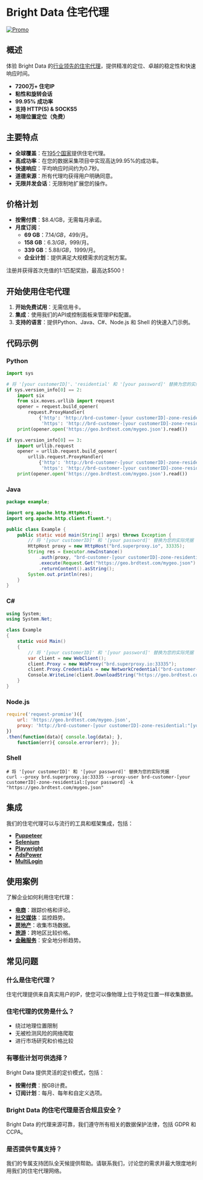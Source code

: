 # Bright Data 住宅代理

[![Promo](https://github.com/bright-cn/LinkedIn-Scraper/raw/main/Proxies%20and%20scrapers%20GitHub%20bonus%20banner.png)](https://bright.cn/proxy-types/residential-proxies?promo=github15) 

## 概述
体验 Bright Data 的[行业领先的住宅代理](https://bright.cn/proxy-types/residential-proxies)，提供精准的定位、卓越的稳定性和快速响应时间。

- **7200万+ 住宅IP**
- **粘性和旋转会话**
- **99.95% 成功率**
- **支持 HTTP(S) & SOCKS5**
- **地理位置定位（免费）**

## 主要特点
- **全球覆盖**：在[195个国家](https://bright.cn/locations)提供住宅代理。
- **高成功率**：在您的数据采集项目中实现高达99.95%的成功率。
- **快速响应**：平均响应时间约为0.7秒。
- **道德来源**：所有代理均获得用户明确同意。
- **无限并发会话**：无限制地扩展您的操作。

## 价格计划
- **按需付费**：$8.4/GB，无需每月承诺。
- **月度订阅**：
  - **69 GB**：$7.14/GB，$499/月。
  - **158 GB**：$6.3/GB，$999/月。
  - **339 GB**：$5.88/GB，$1999/月。
  - **企业计划**：提供满足大规模需求的定制方案。

注册并获得首次充值的1:1匹配奖励，最高达$500！

## 开始使用住宅代理
1. **开始免费试用**：无需信用卡。
2. **集成**：使用我们的API或控制面板来管理IP和配置。
3. **支持的语言**：提供Python、Java、C#、Node.js 和 Shell 的快速入门示例。

## 代码示例

### Python

```python
import sys

# 将 '[your customerID]'、'residential' 和 '[your password]' 替换为您的实际 Bright Data 客户ID、区域和密码
if sys.version_info[0] == 2:
    import six
    from six.moves.urllib import request
    opener = request.build_opener(
        request.ProxyHandler(
            {'http': 'http://brd-customer-[your customerID]-zone-residential:"[your password]"@brd.superproxy.io:33335',
             'https': 'http://brd-customer-[your customerID]-zone-residential:"[your password]"@brd.superproxy.io:33335'}))
    print(opener.open('https://geo.brdtest.com/mygeo.json').read())

if sys.version_info[0] == 3:
    import urllib.request
    opener = urllib.request.build_opener(
        urllib.request.ProxyHandler(
            {'http': 'http://brd-customer-[your customerID]-zone-residential:"[your password]"@brd.superproxy.io:33335',
             'https': 'http://brd-customer-[your customerID]-zone-residential:"[your password]"@brd.superproxy.io:33335'}))
    print(opener.open('https://geo.brdtest.com/mygeo.json').read())
```

### Java

```java
package example;

import org.apache.http.HttpHost;
import org.apache.http.client.fluent.*;

public class Example {
    public static void main(String[] args) throws Exception {
        // 将 '[your customerID]' 和 '[your password]' 替换为您的实际凭据
        HttpHost proxy = new HttpHost("brd.superproxy.io", 33335);
        String res = Executor.newInstance()
            .auth(proxy, "brd-customer-[your customerID]-zone-residential", "[your password]")
            .execute(Request.Get("https://geo.brdtest.com/mygeo.json").viaProxy(proxy))
            .returnContent().asString();
        System.out.println(res);
    }
}
```

### C#

```c#
using System;
using System.Net;

class Example
{
    static void Main()
    {
        // 将 '[your customerID]' 和 '[your password]' 替换为您的实际凭据
        var client = new WebClient();
        client.Proxy = new WebProxy("brd.superproxy.io:33335");
        client.Proxy.Credentials = new NetworkCredential("brd-customer-[your customerID]-zone-residential", "[your password]");
        Console.WriteLine(client.DownloadString("https://geo.brdtest.com/mygeo.json"));
    }
}
```

### Node.js

```node.js
require('request-promise')({
    url: 'https://geo.brdtest.com/mygeo.json',
    proxy: 'http://brd-customer-[your customerID]-zone-residential:"[your password]"@brd.superproxy.io:33335',
})
.then(function(data){ console.log(data); },
    function(err){ console.error(err); });
```

### Shell

```shell
# 将 '[your customerID]' 和 '[your password]' 替换为您的实际凭据
curl --proxy brd.superproxy.io:33335 --proxy-user brd-customer-[your customerID]-zone-residential:[your password] -k "https://geo.brdtest.com/mygeo.json"
```

## 集成
我们的住宅代理可以与流行的工具和框架集成，包括：

- [**Puppeteer**](https://bright.cn/integration/puppeteer)
- [**Selenium**](https://bright.cn/integration/selenium)
- [**Playwright**](https://bright.cn/integration/playwright)
- [**AdsPower**](https://bright.cn/integration/adspower)
- [**MultiLogin**](https://bright.cn/integration/multilogin)

## 使用案例
了解企业如何利用住宅代理：

- [**电商**](https://bright.cn/use-cases/ecommerce)：跟踪价格和评论。
- [**社交媒体**](https://bright.cn/use-cases/social-media-for-marketing)：监控趋势。
- [**房地产**](https://bright.cn/use-cases/real-estate)：收集市场数据。
- [**旅游**](https://bright.cn/use-cases/travel)：跨地区比较价格。
- [**金融服务**](https://bright.cn/use-cases/financial)：安全地分析趋势。

## 常见问题

### 什么是住宅代理？
住宅代理提供来自真实用户的IP，使您可以像物理上位于特定位置一样收集数据。

### 住宅代理的优势是什么？
- 绕过地理位置限制
- 无被检测风险的网络爬取
- 进行市场研究和价格比较

### 有哪些计划可供选择？
Bright Data 提供灵活的定价模式，包括：

- **按需付费**：按GB计费。
- **订阅计划**：每月、每年和自定义选项。

### Bright Data 的住宅代理是否合规且安全？
Bright Data 的代理来源可靠，我们遵守所有相关的数据保护法律，包括 GDPR 和 CCPA。

### 是否提供专属支持？
我们的专属支持团队全天候提供帮助。请联系我们，讨论您的需求并最大限度地利用我们的住宅代理网络。
